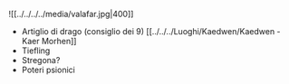 ![[../../../../media/valafar.jpg|400]]
- Artiglio di drago (consiglio dei 9) [[../../../Luoghi/Kaedwen/Kaedwen - Kaer Morhen]] 
- Tiefling
- Stregona?
- Poteri psionici